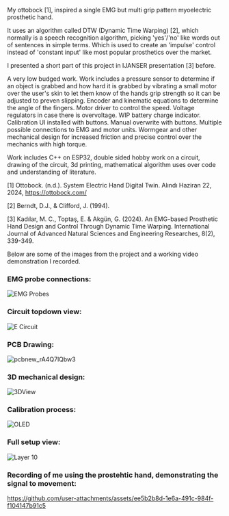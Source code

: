 My ottobock [1], inspired a single EMG but multi grip pattern myoelectric prosthetic hand.

It uses an algorithm called DTW (Dynamic Time Warping) [2], which normally is a speech recognition algorithm, picking 'yes'/'no' like words out of sentences in simple terms. Which is used to create an 'impulse' control instead of 'constant input' like most popular prosthetics over the market.

I presented a short part of this project in IJANSER presentation [3] before.

A very low budged work.
Work includes a pressure sensor to determine if an object is grabbed and how hard it is grabbed by vibrating a small motor over the user's skin to let them know of the hands grip strength so it can be adjusted to preven slipping. 
Encoder and kinematic equations to determine the angle of the fingers.
Motor driver to control the speed.
Voltage regulators in case there is overvoltage.
WIP battery charge indicator.
Calibration UI installed with buttons.
Manual overwrite with buttons.
Multiple possible connections to EMG and motor units.
Wormgear and other mechanical design for increased friction and precise control over the mechanics with high torque.

Work includes C++ on ESP32, double sided hobby work on a circuit, drawing of the circuit, 3d printing, mathematical algorithm uses over code and understanding of literature.

[1] Ottobock. (n.d.). System Electric Hand Digital Twin. Alındı Haziran 22, 2024, https://ottobock.com/

[2] Berndt, D.J., & Clifford, J. (1994).

[3] Kadılar, M. C., Toptaş, E. & Akgün, G. (2024). An EMG-based Prosthetic Hand Design and Control Through Dynamic Time Warping. International Journal of Advanced Natural Sciences and Engineering Researches, 8(2), 339-349. 


Below are some of the images from the project and a working video demonstration I recorded.

### EMG probe connections:

![EMG Probes](https://github.com/user-attachments/assets/c286c6e3-3aae-4f18-991e-e6e62725d567)

### Circuit topdown view:

![E Circuit](https://github.com/user-attachments/assets/dcf46c61-ebfa-4250-a517-7626e3944b9f)

### PCB Drawing:

![pcbnew_rA4Q7lQbw3](https://github.com/user-attachments/assets/0701f87a-ca53-46b9-9a88-1d37206926b3)

### 3D mechanical design:

![3DView](https://github.com/user-attachments/assets/ef785796-5f56-4458-9748-d2fed3997954)

### Calibration process:

![OLED](https://github.com/user-attachments/assets/c69b61e3-642b-458f-b2a8-5e7c67c7c2f6)

### Full setup view:

![Layer 10](https://github.com/user-attachments/assets/25244ae5-5a1d-4c5f-933f-386d501a663f)

### Recording of me using the prostehtic hand, demonstrating the signal to movement:

https://github.com/user-attachments/assets/ee5b2b8d-1e6a-491c-984f-f104147b91c5

